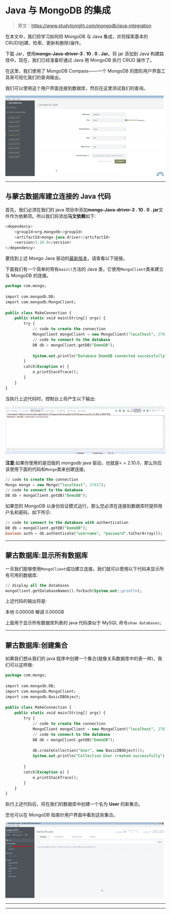 # Java 与 MongoDB 的集成

> 原文：<https://www.studytonight.com/mongodb/java-integration>

在本文中，我们将学习如何将 MongoDB 与 Java 集成，并将探索基本的 CRUD(创建、检索、更新和删除)操作。

下载 Jar，使用**mongo-Java-driver-3 . 10 . 0 . Jar**。将 jar 添加到 Java 构建路径中。现在，我们已经准备好通过 Java 用 MongoDB 执行 CRUD 操作了。

在这里，我们使用了 MongoDB Compass——一个 MongoDB 的图形用户界面工具来可视化我们的查询输出。

我们可以使用这个用户界面连接到数据库，然后在这里测试我们的查询。

![Java Integration in MongoDB](img/08ca4d4d78c20443bfc1c880a0bbaaa5.png)

* * *

## 与蒙古数据库建立连接的 Java 代码

首先，我们必须在我们的 java 项目中添加**mongo-Java-driver-3 . 10 . 0 . jar**文件作为依赖项。所以我们将添加**马文依赖**如下:

```sql
<dependency>
    <groupId>org.mongodb</groupId>
    <artifactId>mongo-java-driver</artifactId>
    <version>3.10.0</version>
</dependency>
```

要找到上述 Mongo Java 驱动的[最新版本](https://search.maven.org/classic/#search%7Cgav%7C1%7Cg%3A%22org.mongodb%22%20AND%20a%3A%22mongo-java-driver%22)，请查看以下链接。

下面我们有一个简单的带有`main()`方法的 Java 类，它使用`MongoClient`类来建立与 MongoDB 的连接。

```sql
package com.mongo;

import com.mongodb.DB; 
import com.mongodb.MongoClient; 

public class MakeConnection { 
	public static void main(String[] args) {
		try { 
			// code to create the connection
			MongoClient mongoClient = new MongoClient("localhost", 27017); 
			// code to connect to the database
			DB db = mongoClient.getDB("DemoDB");

			System.out.println("Database DemoDB connected successfully");
		} 
		catch(Exception e) { 
			e.printStackTrace(); 
		} 
	}
}
```

当执行上述代码时，控制台上将产生以下输出:

![Java Integration in MongoDB](img/d7db7617fd21c0e89279d82a850bd410.png)

**注意**:如果你使用的是旧版的 mongodb java 驱动，也就是< = 2.10.0，那么你应该使用下面的代码和`Mongo`类来创建连接。

```sql
// code to create the connection
Mongo mongo = new Mongo("localhost", 27017); 
// code to connect to the database
DB db = mongoClient.getDB("DemoDB"); 
```

如果您的 MongoDB 以身份验证模式运行，那么您必须在连接到数据库时提供用户名和密码，如下所示:

```sql
// code to connect to the database with authentication
DB db = mongoClient.getDB("DemoDB");
boolean auth = db.authenticate("username", "password".toCharArray()); 
```

* * *

## 蒙古数据库:显示所有数据库

一旦我们能够使用`MongoClient`成功建立连接，我们就可以使用以下代码来显示所有可用的数据库:

```sql
// display all the databases
mongoClient.getDatabaseNames().forEach(System.out::println); 
```

上述代码的输出将是:

本地 0.000GB 解调 0.000GB

上面用于显示所有数据库列表的 java 代码类似于 MySQL 命令`show databases;`

* * *

## 蒙古数据库:创建集合

如果我们想从我们的 java 程序中创建一个集合(就像关系数据库中的表一样)，我们可以这样做:

```sql
package com.mongo;

import com.mongodb.DB; 
import com.mongodb.MongoClient;
import com.mongodb.BasicDBObject; 

public class MakeConnection { 
	public static void main(String[] args) {
		try { 
			// code to create the connection
			MongoClient mongoClient = new MongoClient("localhost", 27017); 
			// code to connect to the database
			DB db = mongoClient.getDB("DemoDB");

			db.createCollection("User", new BasicDBObject());
			System.out.println("Collection User created successfully");

		} 
		catch(Exception e) { 
			e.printStackTrace(); 
		} 
	}
}
```

执行上述代码后，将在我们的数据库中创建一个名为 **User** 的新集合。

您也可以在 MongoDB 指南针用户界面中看到这些集合。

![Java Integration in MongoDB](img/c14c497847028daa03da247fc7efa152.png)

* * *

* * *